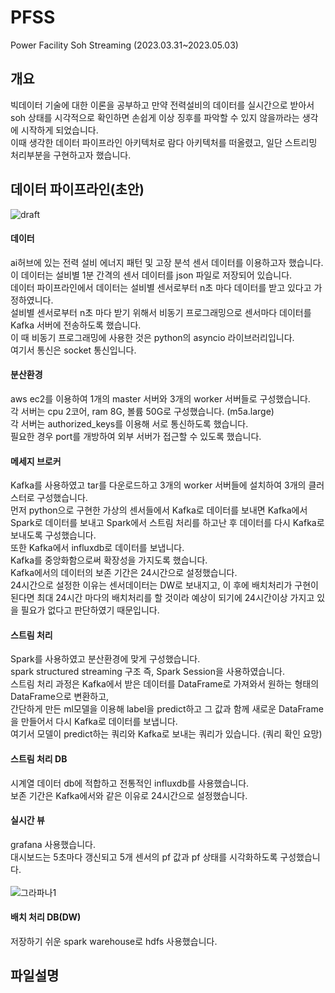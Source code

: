 # PFSS
Power Facility Soh Streaming  (2023.03.31~2023.05.03)

## 개요
빅데이터 기술에 대한 이론을 공부하고 만약 전력설비의 데이터를 실시간으로 받아서 soh 상태를 시각적으로 확인하면 손쉽게 이상 징후를 파악할 수 있지 않을까라는 생각에 시작하게 되었습니다.
<br>
이때 생각한 데이터 파이프라인 아키텍처로 람다 아키텍처를 떠올렸고, 일단 스트리밍 처리부분을 구현하고자 했습니다.

## 데이터 파이프라인(초안)
![draft](https://user-images.githubusercontent.com/97713997/229030147-74484849-311f-459c-bb73-ce670a166a52.PNG)

#### 데이터
ai허브에 있는 전력 설비 에너지 패턴 및 고장 분석 센서 데이터를 이용하고자 했습니다.
<br>
이 데이터는 설비별 1분 간격의 센서 데이터를 json 파일로 저장되어 있습니다.
<br>
데이터 파이프라인에서 데이터는 설비별 센서로부터 n초 마다 데이터를 받고 있다고 가정하였니다.
<br>
설비별 센서로부터 n초 마다 받기 위해서 비동기 프로그래밍으로 센서마다 데이터를 Kafka 서버에 전송하도록 했습니다.
<br>
이 때 비동기 프로그래밍에 사용한 것은 python의 asyncio 라이브러리입니다.
<br>
여기서 통신은 socket 통신입니다.
#### 분산환경
aws ec2를 이용하여 1개의 master 서버와 3개의 worker 서버들로 구성했습니다.
<br>
각 서버는 cpu 2코어, ram 8G, 볼륨 50G로 구성했습니다. (m5a.large)
<br>
각 서버는 authorized_keys를 이용해 서로 통신하도록 했습니다.
<br>
필요한 경우 port를 개방하여 외부 서버가 접근할 수 있도록 했습니다.
#### 메세지 브로커
Kafka를 사용하였고 tar를 다운로드하고 3개의 worker 서버들에 설치하여 3개의 클러스터로 구성했습니다.
<br>
먼저 python으로 구현한 가상의 센서들에서 Kafka로 데이터를 보내면 Kafka에서 Spark로 데이터를 보내고 Spark에서 스트림 처리를 하고난 후 데이터를 다시 Kafka로 보내도록 구성했습니다.
<br>
또한 Kafka에서 influxdb로 데이터를 보냅니다.
<br>
Kafka를 중앙화함으로써 확장성을 가지도록 했습니다.
<br>
Kafka에서의 데이터의 보존 기간은 24시간으로 설정했습니다.
<br>
24시간으로 설정한 이유는 센서데이터는 DW로 보내지고, 이 후에 배치처리가 구현이 된다면 최대 24시간 마다의 배치처리를 할 것이라 예상이 되기에 24시간이상 가지고 있을 필요가 없다고 판단하였기 때문입니다.
#### 스트림 처리
Spark를 사용하였고 분산환경에 맞게 구성했습니다.
<br>
spark structured streaming 구조 즉, Spark Session을 사용하였습니다.
<br>
스트림 처리 과정은 Kafka에서 받은 데이터를 DataFrame로 가져와서 원하는 형태의 DataFrame으로 변환하고,
<br>
간단하게 만든 ml모델을 이용해 label을 predict하고 그 값과 함께 새로운 DataFrame을 만들어서 다시 Kafka로 데이터를 보냅니다.
<br>
여기서 모델이 predict하는 쿼리와 Kafka로 보내는 쿼리가 있습니다. (쿼리 확인 요망)
#### 스트림 처리 DB
시계열 데이터 db에 적합하고 전통적인 influxdb를 사용했습니다.
<br>
보존 기간은 Kafka에서와 같은 이유로 24시간으로 설정했습니다.
#### 실시간 뷰
grafana 사용했습니다.
<br>
대시보드는 5초마다 갱신되고 5개 센서의 pf 값과 pf 상태를 시각화하도록 구성했습니다.
<br>
<br>
![그라파나1](https://user-images.githubusercontent.com/97713997/236662390-c805eef6-a1d3-4099-a813-9a2fd5d78b45.png)
#### 배치 처리 DB(DW)
저장하기 쉬운 spark warehouse로 hdfs 사용했습니다.

## 파일설명

